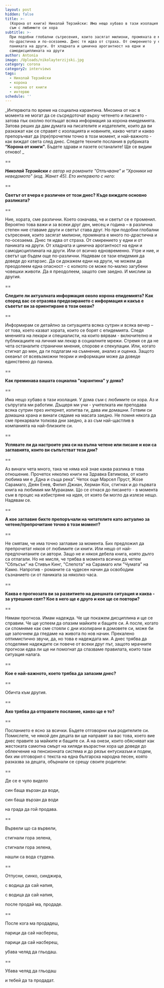 ```yaml
---
layout: post
hidden: false
title: >-
  (Корона от книги) Николай Терзийски: Има нещо хубаво в тази изолация - у дома
  съм с любимите си хора
subtitle: >-
  При подобни глобални сътресения, които засягат милиони, промяната е много
  по-драстична и по-осезаема. Днес тя идва от страха. От смирението у едни и от
  паниката на други. От хладната и цинична арогантност на едни и
  самодисциплината на други
author: Antonia
image: /Uploads/nikolayterzijski.jpg
category: corona
category2: interviews
tags:
  - Николай Терзийски
  - корона
  - корона от книги
  - интервю
schedule: ''
---
```

_Интервюта по време на социална карантина. Мнозина от нас в момента не могат да се съсредоточат върху четенето и писането - затова пък охолно поглъщат всяка информация за корона емидемията. Затова реших да дам думата на писателите и издателите, които да ви разкажат как се справят с изолацията и новините, какво четат и какво препоръчват да (пре)прочетем точно в този момент, и най-важното - как виждат света след днес. Следете техните послания в рубриката **“Корона от книги”**. Бъдете здрави и пазете останалите! Ще се видим отново! _

\==

_**Николай Терзийски** е автор на романите "Отлъчване" и "Хроники на неведомото" (изд. Жанет 45). Ето интервюто с него:_

\==

**Светът от вчера е различен от този днес? Къде виждате основно разликата?**

\==

Ние, хората, сме различни. Което означава, че и светът се е променил. Вероятно това важи и за всеки друг ден, месец и година – в различна степен ние ставаме други и светът става друг. Но при подобни глобални сътресения, които засягат милиони, промяната е много по-драстична и по-осезаема. Днес тя идва от страха. От смирението у едни и от паниката на други. От хладната и цинична арогантност на едни и самодисциплината на други. Или от всичко едновременно. Утре и ние, и светът ще бъдем още по-различни. Надявам се тази епидемия да доведе до катарзис. Да си докажем едни на други, че можем да преодолеем една опасност - с колкото се може по-малко загубени човешки животи. Да я преодолеем, защото сме заедно. И мислим за другия.

\==

**Следите ли актуалната информация около корона епидемията? Как според вас се отразява предозирането с информация и какъв е съветът ви за ориентиране в този океан?**

\==

Информирам се детайлно за ситуацията всяка сутрин и всяка вечер – от това, което казват хората, които се борят с епидемията. Следя мненията на лекари и специалисти, на които вярвам - включително и публикациите на личния ми лекар в социалните мрежи. Стремя се да не чета останалите странични мнения, спорове и спекулации. Или, когато стигнат до мен, да ги подлагам на съмнение, анализ и оценка. Защото океанът от всевъзможни теории и информации може да доведе единствено до паника.

\==

**Как преминава вашата социална "карантина" у дома?**

\==

Има нещо хубаво в тази изолация. У дома съм с любимите си хора. Аз и съпругата ми работим. Дъщеря ми учи - учителката им преподава всяка сутрин през интернет, изпитва ги, дава им домашни. Готвим си домашна храна и винаги сядаме на масата заедно. Не помня някога да сме прекарвали толкова дни заедно, а аз съм най-щастлив в компанията на най-близките си.

\==

**Успявате ли да настроите ума си на вълна четене или писане и кои са заглавията, които ви съпътстват тези дни?**

\==

Аз винаги чета много, така че няма кой знае каква разлика в това отношение. Прочетох няколко книги на Здравка Евтимова, от които любима ми е „Една и съща река“. Четох още Марсел Пруст, Жозе Сарамаго, Деян Енев, Филип Джиан, Херман Кох, стигнах и до първата книга на любимия ми Мураками. Що се отнася до писането - в момента съм в процес на избистряне на идея, от която би могло да излезе нещо. Надявам се.

\==

**А кое заглавие бихте препоръчали на читателите като актуално за четене/препрочитане точно в този момент?**

\==

Не смятам, че има точно заглавие за момента. Бих предложил да препрочетат някоя от любимите си книги. Или нещо от най-предпочитаните си автори. Защо не и някоя дебела книга, която дълго са отлагали. Но не мисля, че трябва в момента всички да четем "Сблъсък" на Стивън Кинг, "Слепота" на Сарамаго или "Чумата" на Камю. Напротив - романите са чудесен начин да освободим съзнанието си от паниката за няколко часа.

\==

**Каква е прогнозата ви за развитието на днешната ситуация и каква - за утрешния свят? Кое в него ще е друго и кое ще се повтори?**

\==

Нямам прогноза. Имам надежда. Че ще покажем дисциплина и ще се справим. Че ще успеем да опазим майките и бащите си. А после, когато си спомняме как сме стояли с дни изолирани в домовете си, може би ще започнем да гледаме на живота по нов начин. Прекалено оптимистично звучи, да, но това е надеждата ми. А днес трябва да споделяме надеждите си повече от всеки друг път, защото мрачните прогнози едва ли ще ни помогнат да спазваме правилата, които тази ситуация налага.

\==

**Кое е най-важното, което трябва да запазим днес?**

\==

Обичта към другия. 

\==

**Ако трябва да отправите послание, какво ще е то?**

\==

Посланието е ясно за всички. Бъдете отговорни към родителите си. Помислете, че някой ден децата ви ще направят за вас това, което вие днес правите за майките и бащите си. А на онези, които обясняват как жестоката самотна смърт на хиляди възрастни хора ще доведе до облекчение на пенсионната система и до рязък ентусиазъм и подем, бих им отговорил с текста на една българска народна песен, която разказва за децата, обърнали се срещу своите родители:

\==

Де се е чуло видело

син баща вързан да води,

син баща вързан да води

на града да гой продава.

\==

Вървели що са вървели,

стигнали гора зелена,

стигнали гора зелена,

нашли са вода студена.

\==

Отпусни, синко, синджира,

с водица да сай напия,

с водица да сай напия,

после продай ма, продаде.

\==

После кога ма продадеш,

парици да сай насбереш,

парици да сай насбереш,

убава челяд да гльодаш.

\==

Убава челяд да гльодаш

и тебей да та продадат.
